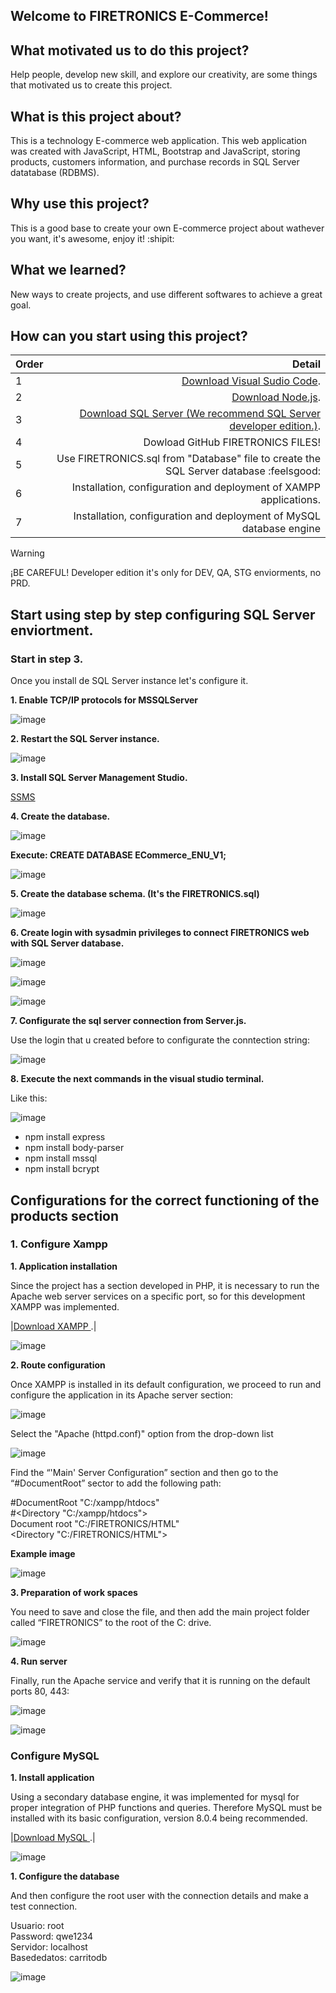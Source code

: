 ## Welcome to FIRETRONICS E-Commerce!

## What motivated us to do this project?

Help people, develop new skill, and explore our creativity, are some things that motivated us to create this project.

## What is this project about?

This is a technology E-commerce web application. This web application was created with JavaScript, HTML, Bootstrap and JavaScript, storing products, customers information, and purchase records in SQL Server datatabase (RDBMS).

## Why use this project?

This is a good base to create your own E-commerce project about wathever you want, it's awesome, enjoy it! :shipit:

## What we learned?

New ways to create projects, and use different softwares to achieve a great goal.

## How can you start using this project?
|Order|Detail|
|-----|-----:|
|1|[Download Visual Sudio Code](https://code.visualstudio.com/).|
|2|[Download Node.js](https://nodejs.org/en).|
|3|[Download SQL Server (We recommend SQL Server developer edition.)](https://go.microsoft.com/fwlink/p/?linkid=2215158&clcid=0x240a&culture=es-co&country=co).|
|4|Dowload GitHub FIRETRONICS FILES!|
|5|Use FIRETRONICS.sql from "Database" file to create the SQL Server database :feelsgood:|
|6|Installation, configuration and deployment of XAMPP applications.|
|7|Installation, configuration and deployment of MySQL database engine|

> [!WARNING]
> ¡BE CAREFUL! Developer edition it's only for DEV, QA, STG enviorments, no PRD.

## Start using step by step configuring SQL Server enviortment.

### Start in step 3.

Once you install de SQL Server instance let's configure it.

**1. Enable TCP/IP protocols for MSSQLServer**

![image](https://github.com/GarroDev/FIRETRONICS/assets/160985704/77ca341d-c3f2-4336-83da-130fab80e5ef)

**2. Restart the SQL Server instance.**

![image](https://github.com/GarroDev/FIRETRONICS/assets/160985704/252d04e5-64b3-4963-9215-48d90bc30c47)

**3. Install SQL Server Management Studio.**

[SSMS](https://aka.ms/ssmsfullsetup)

**4. Create the database.**

![image](https://github.com/GarroDev/FIRETRONICS/assets/160985704/99ec19ec-fa9a-4be3-b04f-ee58d1acceaa)

**Execute: CREATE DATABASE ECommerce_ENU_V1;**

![image](https://github.com/GarroDev/FIRETRONICS/assets/160985704/fc52112f-de38-448f-9dce-d7e2bdf30244)

**5. Create the database schema. (It's the FIRETRONICS.sql)**

![image](https://github.com/GarroDev/FIRETRONICS/assets/160985704/9bf22a34-1f65-449e-b459-699921923da8)

**6. Create login with sysadmin privileges to connect FIRETRONICS web with SQL Server database.**

![image](https://github.com/GarroDev/FIRETRONICS/assets/160985704/a5830f16-e95e-4a0b-9783-80e758fd6c7b)

![image](https://github.com/GarroDev/FIRETRONICS/assets/160985704/38499624-9142-48a0-a361-15fdf44c624a)

![image](https://github.com/GarroDev/FIRETRONICS/assets/160985704/ef7ef0b5-9025-4164-947f-c47b2ebf8285)

**7. Configurate the sql server connection from Server.js.**

Use the login that u created before to configurate the conntection string:

![image](https://github.com/GarroDev/FIRETRONICS/assets/160985704/25ce9540-ed61-47e6-b7e1-aa86e31af72f)

**8. Execute the next commands in the visual studio terminal.**

Like this:

![image](https://github.com/GarroDev/FIRETRONICS/assets/160985704/f8066e45-f1bf-4e18-8446-fbf1c3faa05e)

- npm install express
- npm install body-parser
- npm install mssql
- npm install bcrypt

## Configurations for the correct functioning of the products section


### 1. Configure Xampp

**1.	Application installation**

Since the project has a section developed in PHP, it is necessary to run the Apache web server services on a specific port, so for this development XAMPP was implemented.

|[Download XAMPP ](https://www.apachefriends.org/es/download.html).|

![image](https://github.com/GarroDev/FIRETRONICS/assets/163207670/115ed3f3-af85-4fe8-b7f5-0f46e7b846c1)


**2.	Route configuration**
   
Once XAMPP is installed in its default configuration, we proceed to run and configure the application in its Apache server section:

![image](https://github.com/GarroDev/FIRETRONICS/assets/163207670/929745f7-896c-4cf5-966d-0a62077ff4ec)

Select the "Apache (httpd.conf)" option from the drop-down list

![image](https://github.com/GarroDev/FIRETRONICS/assets/163207670/13e18270-546a-4f86-a58d-68bb022acce5)

Find the “'Main' Server Configuration” section and then go to the “#DocumentRoot” sector to add the following path:

#DocumentRoot "C:/xampp/htdocs"  
#<Directory "C:/xampp/htdocs">  
Document root "C:/FIRETRONICS/HTML"  
<Directory "C:/FIRETRONICS/HTML">  

**Example image**

![image](https://github.com/GarroDev/FIRETRONICS/assets/163207670/957d2a6c-d20a-4ec4-982d-438138cf1f17)


**3.	Preparation of work spaces**
   
You need to save and close the file, and then add the main project folder called “FIRETRONICS” to the root of the C: drive.

![image](https://github.com/GarroDev/FIRETRONICS/assets/163207670/11fffc0f-9316-466c-8d57-f1ee69ba7d91)

**4.	Run server**
   
Finally, run the Apache service and verify that it is running on the default ports 80, 443:

![image](https://github.com/GarroDev/FIRETRONICS/assets/163207670/f97ff393-ff50-4641-87f7-48e4c034e48b)  

![image](https://github.com/GarroDev/FIRETRONICS/assets/163207670/6a9ad9e2-2b0a-4bc2-b79a-dafd72e90610)

### Configure MySQL

**1.	Install application**
   
Using a secondary database engine, it was implemented for mysql for proper integration of PHP functions and queries. Therefore MySQL must be installed with its basic configuration, version 8.0.4 being recommended.

|[Download MySQL ](https://dev.mysql.com/downloads/mysql/).|

![image](https://github.com/GarroDev/FIRETRONICS/assets/163207670/1302b12b-4d0d-4d22-8489-7e93fad304e4)


**1.	Configure the database**

And then configure the root user with the connection details and make a test connection.

Usuario: root  
Password: qwe1234  
Servidor: localhost  
Basededatos: carritodb  

![image](https://github.com/GarroDev/FIRETRONICS/assets/163207670/94e583bc-9b84-4a9f-a30f-fea22309fcef)












